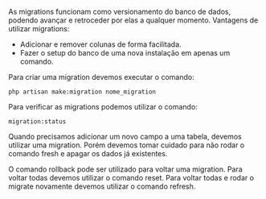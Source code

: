 As migrations funcionam como versionamento do banco de dados, podendo avançar e retroceder por elas a qualquer momento. Vantagens de utilizar migrations:
- Adicionar e remover colunas de forma facilitada.
- Fazer o setup do banco de uma nova instalação em apenas um comando.

Para criar uma migration devemos executar o comando:

```
php artisan make:migration nome_migration
```

Para verificar as migrations podemos utilizar o comando:

```
migration:status
```

Quando precisamos adicionar um novo campo a uma tabela, devemos utilizar uma migration. Porém devemos tomar cuidado para não rodar o comando fresh e apagar os dados já existentes.

O comando rollback pode ser utilizado para voltar uma migration. Para voltar todas devemos utilizar o comando reset. Para voltar todas e rodar o migrate novamente devemos utilizar o comando refresh.